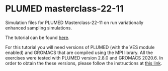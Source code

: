# PLUMED masterclass-22-11
Simulation files for PLUMED Masterclass-22-11 on run variationally enhanced sampling simulations. 

The tutorial can be found [here](https://www.plumed.org/doc-master/user-doc/html/masterclass-22-10.html). 

For this tutorial you will need versions of PLUMED (with the VES module enabled) and GROMACS that are compiled using the MPI library. 
All the exercises were tested with PLUMED version 2.8.0 and GROMACS 2020.6. In order to obtain the these versions, 
please follow the instructions at [this link](https://github.com/plumed/masterclass-2022).




